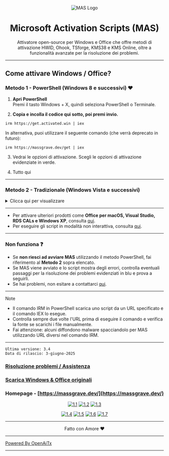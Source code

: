 <p align="center"><img src="https://massgrave.dev/img/logo_small.png" alt="MAS Logo"></p>

<h1 align="center">Microsoft  Activation  Scripts (MAS)</h1>

<p align="center">Attivatore open-source per Windows e Office che offre metodi di attivazione HWID, Ohook, TSforge, KMS38 e KMS Online, oltre a funzionalità avanzate per la risoluzione dei problemi.</p>

<hr>
  
## Come attivare Windows / Office?

### Metodo 1 - PowerShell (Windows 8 e successivi) ❤️

1.   **Apri PowerShell**  
	Premi il tasto Windows + X, quindi seleziona PowerShell o Terminale.

2.   **Copia e incolla il codice qui sotto, poi premi invio.**  
```
irm https://get.activated.win | iex
```
In alternativa, puoi utilizzare il seguente comando (che verrà deprecato in futuro):  
```
irm https://massgrave.dev/get | iex
```

3.   Vedrai le opzioni di attivazione. Scegli le opzioni di attivazione evidenziate in verde.

4.   Tutto qui

---

### Metodo 2 - Tradizionale (Windows Vista e successivi)

<details>
  <summary>Clicca qui per visualizzare</summary>
  
1.   Scarica il file utilizzando uno dei seguenti link:  
`https://github.com/massgravel/Microsoft-Activation-Scripts/archive/refs/heads/master.zip`  
oppure  
`https://git.activated.win/massgrave/Microsoft-Activation-Scripts/archive/master.zip`
2.   Fai clic destro sul file zip scaricato ed estrailo.
3.   Nella cartella estratta, trova la cartella chiamata `All-In-One-Version`.
4.   Esegui il file chiamato `MAS_AIO.cmd`.
5.   Vedrai le opzioni di attivazione. Segui le istruzioni a schermo.
6.   Tutto qui.

</details>

---

- Per attivare ulteriori prodotti come **Office per macOS, Visual Studio, RDS CALs e Windows XP**, consulta [qui](https://massgrave.dev/unsupported_products_activation).
- Per eseguire gli script in modalità non interattiva, consulta [qui](https://massgrave.dev/command_line_switches).

---

### Non funziona ❓

- Se **non riesci ad avviare MAS** utilizzando il metodo PowerShell, fai riferimento al **Metodo 2** sopra elencato.
- Se MAS viene avviato e lo script mostra degli errori, controlla eventuali passaggi per la risoluzione dei problemi evidenziati in blu e prova a seguirli.
- Se hai problemi, non esitare a contattarci [qui](https://massgrave.dev/troubleshoot).

---

> [!NOTE]
>
> - Il comando IRM in PowerShell scarica uno script da un URL specificato e il comando IEX lo esegue.
> - Controlla sempre due volte l'URL prima di eseguire il comando e verifica la fonte se scarichi i file manualmente.
> - Fai attenzione: alcuni diffondono malware spacciandolo per MAS utilizzando URL diversi nel comando IRM.

---

```
Ultima versione: 3.4
Data di rilascio: 3-giugno-2025
```

### [Risoluzione problemi / Assistenza](https://massgrave.dev/troubleshoot)
### [Scarica Windows & Office originali](https://massgrave.dev/genuine-installation-media)
### Homepage - [https://massgrave.dev/](https://massgrave.dev/)

<div align="center">
  
[![1.1]][1]
[![1.2]][2]
[![1.3]][3]

</div>

<div align="center">
  
[![1.4]][4]
[![1.5]][5]
[![1.6]][6]
[![1.7]][7]

</div>

[1.1]: https://massgrave.dev/img/logo_github.png (GitHub)
[1.2]: https://massgrave.dev/img/logo_azuredevops.png (AzureDevOps)
[1.3]: https://massgrave.dev/img/logo_gitea.png (Git self-hostato)

[1.4]: https://massgrave.dev/img/logo_discord.png (Chatta con noi senza registrazione)
[1.5]: https://massgrave.dev/img/logo_reddit.png (Reddit)
[1.6]: https://massgrave.dev/img/logo_bluesky.png (Bluesky)
[1.7]: https://massgrave.dev/img/logo_x.png (Twitter)

[1]: https://github.com/massgravel/Microsoft-Activation-Scripts
[2]: https://dev.azure.com/massgrave/_git/Microsoft-Activation-Scripts
[3]: https://git.activated.win/massgrave/Microsoft-Activation-Scripts
[4]: https://discord.gg/j2yFsV5ZVC
[5]: https://www.reddit.com/r/MAS_Activator
[6]: https://bsky.app/profile/massgrave.dev
[7]: https://twitter.com/massgravel

---

<p align="center">Fatto con Amore ❤️</p>

---

[Powered By OpenAiTx](https://github.com/OpenAiTx/OpenAiTx)

---